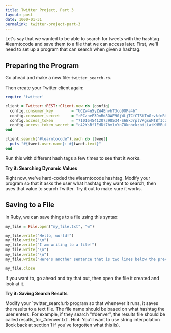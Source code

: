 ```yaml
---
title: Twitter Project, Part 3
layout: post
date: 1000-01-31
permalink: twitter-project-part-3
---
```


Let's say that we wanted to be able to search for tweets with the hashtag #learntocode and save them to a file that we can access later. First, we'll need to set up a program that can search when given a hashtag.

## Preparing the Program

Go ahead and make a new file: `twitter_search.rb`.

Then create your Twitter client again:

```ruby
require 'twitter'

client = Twitter::REST::Client.new do |config|
  config.consumer_key        = "UCZw4n5yZW4EnvbT3co9OPa4b"
  config.consumer_secret     = "rPCzneF3DnRd8OWE90jWLjTCfCTStTnGrvkfnRtfEEVE3FWL4K"
  config.access_token        = "710164541207398534-S6EkJrplVKgsuMtBfIcZcPTxGeINwMx"
  config.access_token_secret = "c42YsBf1EdDt7hv1xYnZ0knhckzbiLLatKHMBuLXTgyP3"
end

client.search("#learntocode").each do |tweet|
  puts "#{tweet.user.name}: #{tweet.text}"
end
```

Run this with different hash tags a few times to see that it works.

<div class="card cyan ">
  <div class="card-content white-text">
    <span class="card-title black-text"><b>Try it: Searching Dynamic Values</b></span>
    <p>
      Right now, we've hard-coded the #learntocode hashtag. Modify your program so that it asks the user what hashtag they want to search, then uses that value to search Twitter. Try it out to make sure it works.
    </p>
  </div>
</div>

## Saving to a File

In Ruby, we can save things to a file using this syntax:

```ruby
my_file = File.open("my_file.txt", "w")

my_file.write("Hello, world!")
my_file.write("\n")
my_file.write("I am writing to a file!")
my_file.write("\n")
my_file.write("\n")
my_file.write("Here's another sentence that is two lines below the previous one.")

my_file.close
```

If you want to, go ahead and try that out, then open the file it created and look at it.

<div class="card cyan ">
  <div class="card-content white-text">
    <span class="card-title black-text"><b>Try it: Saving Search Results</b></span>
    <p>
      Modify your `twitter_search.rb</span> program so that whenever it runs, it saves the results to a text file. The file name should be based on what hashtag the user enters. For example, if they search "#denver", the results file should be called <span class="command">results_for_#denver.txt`. Hint: You'll want to use string interpolation (look back at section 1 if you've forgotten what this is).
    </p>
  </div>
</div>